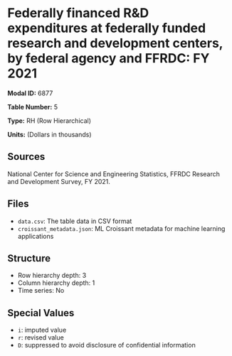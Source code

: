 # Federally financed R&D expenditures at federally funded research and development centers, by federal agency and FFRDC: FY 2021

**Modal ID:** 6877

**Table Number:** 5

**Type:** RH (Row Hierarchical)

**Units:** (Dollars in thousands)

## Sources

National Center for Science and Engineering Statistics, FFRDC Research and Development Survey, FY 2021.

## Files

- `data.csv`: The table data in CSV format
- `croissant_metadata.json`: ML Croissant metadata for machine learning applications

## Structure

- Row hierarchy depth: 3
- Column hierarchy depth: 1
- Time series: No

## Special Values

- `i`: imputed value
- `r`: revised value
- `D`: suppressed to avoid disclosure of confidential information
